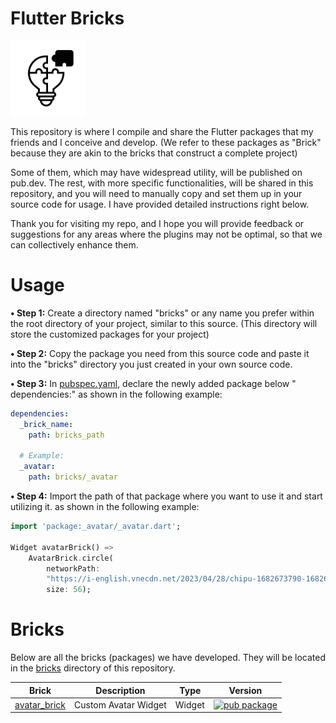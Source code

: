 # Flutter Bricks

<a href="https://github.com/congson99/bricks"><img src="https://github.com/congson99/bricks/blob/master/assets/icons/app_icon.png?raw=true" alt="Icon" width="120"></a>

This repository is where I compile and share the Flutter packages that my friends and I conceive and
develop. (We refer to these packages as "Brick" because they are akin to the bricks that construct a
complete project)

Some of them, which may have widespread utility, will be published on pub.dev. The rest, with more
specific functionalities, will be shared in this repository, and you will need to manually copy and
set them up in your source code for usage. I have provided detailed instructions right below.

Thank you for visiting my repo, and I hope you will provide feedback or suggestions for any areas
where the plugins may not be optimal, so that we can collectively enhance them.

# Usage

**• Step 1:** Create a directory named "bricks" or any name you prefer within the root directory of
your project, similar to this source. (This directory will store the customized packages for your
project)

**• Step 2:** Copy the package you need from this source code and paste it into the "bricks"
directory you just created in your own source code.

**• Step 3:** In [pubspec.yaml](./pubspec.yaml), declare the newly added package below "
dependencies:"
as shown in the following example:

```yaml
dependencies:
  _brick_name:
    path: bricks_path

  # Example:
  _avatar:
    path: bricks/_avatar
```

**• Step 4:** Import the path of that package where you want to use it and start utilizing it. as
shown in the following example:

```dart
import 'package:_avatar/_avatar.dart';

Widget avatarBrick() =>
    AvatarBrick.circle(
        networkPath:
        "https://i-english.vnecdn.net/2023/04/28/chipu-1682673790-1682673805-6534-1682673939.png",
        size: 56);
```

# Bricks

Below are all the bricks (packages) we have developed. They will be located in
the [bricks](./bricks) directory of this repository.

| Brick                                                     | Description | Type | Version | 
|-----------------------------------------------------------|-------------|:----:|:-------:|
| [avatar_brick](https://github.com/congson99/avatar_brick) |Custom Avatar Widget|Widget|[![pub package](https://img.shields.io/badge/pub.dev-v0.1.5-blue)](https://pub.dev/packages/avatar_brick)|

